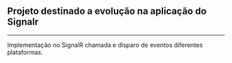 ## Projeto destinado a evolução na aplicação do Signalr
-------------------------------------------------------
Implementação no SignalR chamada e disparo de eventos diferentes plataformas.